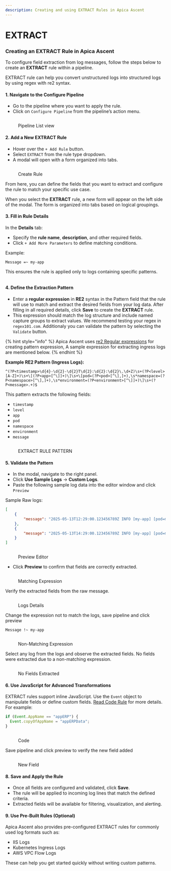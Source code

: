 ```yaml
---
description: Creating and using EXTRACT Rules in Apica Ascent
---
```


# EXTRACT

### Creating an EXTRACT Rule in Apica Ascent

To configure field extraction from log messages, follow the steps below to create an **EXTRACT** rule within a pipeline.

EXTRACT rule can help you convert unstructured logs into structured logs by using regex with re2 syntax.

#### 1. Navigate to the Configure Pipeline

* Go to the pipeline where you want to apply the rule.
* Click on `Configure Pipeline` from the pipeline’s action menu.

<figure><img src="../../.gitbook/assets/Screenshot from 2025-05-21 17-48-48.png" alt=""><figcaption><p>Pipeline List view</p></figcaption></figure>

#### 2. Add a New EXTRACT Rule

* Hover over the `+ Add Rule` button.
* Select `EXTRACT` from the rule type dropdown.
* A modal will open with a form organized into tabs.

<figure><img src="../../.gitbook/assets/Screenshot from 2025-05-21 17-57-39.png" alt=""><figcaption><p>Create Rule</p></figcaption></figure>

From here, you can define the fields that you want to extract and configure the rule to match your specific use case.

When you select the **EXTRACT** rule, a new form will appear on the left side of the modal. The form is organized into tabs based on logical groupings.

#### 3. Fill in Rule Details

In the **Details** tab:

* Specify the **rule name**, **description**, and other required fields.
* Click `+ Add More Parameters` to define matching conditions.&#x20;

Example:

```
Message =~ my-app
```

This ensures the rule is applied only to logs containing specific patterns.

<figure><img src="../../.gitbook/assets/Screenshot from 2025-05-21 18-06-10.png" alt=""><figcaption></figcaption></figure>

#### 4. Define the Extraction Pattern

* Enter a **regular expression** in **RE2** syntax in the Pattern field that the rule will use to match and extract the desired fields from your log data. After filling in all required details, click **Save** to create the **EXTRACT** rule.
* This expression should match the log structure and include named capture groups to extract values. We recommend testing your regex in `regex101.com`. Additionaly you can validate the pattern by selecting the `Validate` button.

{% hint style="info" %}
Apica Ascent uses [re2 Regular expressions](https://github.com/google/re2/wiki/Syntax) for creating pattern expression, A sample expression for extracting ingress logs are mentioned below.&#x20;
{% endhint %}

**Example RE2 Pattern (Ingress Logs):**

```regex
^(?P<timestamp>\d{4}-\d{2}-\d{2}T\d{2}:\d{2}:\d{2}\.\d+Z)\s+(?P<level>[A-Z]+)\s+\[(?P<app>[^\]]+)\]\s+\[pod=(?P<pod>[^\],]+),\s*namespace=(?P<namespace>[^\],]+),\s*environment=(?P<environment>[^\]]+)\]\s+(?P<message>.+)$
```

This pattern extracts the following fields:

* `timestamp`
* `level`
* `app`
* `pod`
* `namespace`
* `environment`
* `message`

<figure><img src="../../.gitbook/assets/Screenshot from 2025-05-21 18-34-23.png" alt=""><figcaption><p>EXTRACT RULE PATTERN</p></figcaption></figure>

#### 5. Validate the Pattern

* In the modal, navigate to the right panel.
* Click **Use Sample Logs** → **Custom Logs**.
* Paste the following sample log data into the editor window and click `Preview`

Sample Raw logs:

```json
[
    {
        "message": "2025-05-13T12:29:00.123456789Z INFO [my-app] [pod=my-app-abcd-12345, namespace=default, environment=production] Request received for delete rule"
    },
    {
        "message": "2025-05-13T14:29:00.123456789Z INFO [my-app] [pod=my-app-abcd-12345, namespace=default, environment=development] Request received for get rule"
    }
]
```

<figure><img src="../../.gitbook/assets/Screenshot from 2025-05-21 18-29-59.png" alt=""><figcaption><p>Preview Editor</p></figcaption></figure>

* Click **Preview** to confirm that fields are correctly extracted.

<figure><img src="../../.gitbook/assets/Screenshot from 2025-05-22 12-24-42.png" alt=""><figcaption><p>Matching Expression</p></figcaption></figure>

Verify the extracted fields from the raw message.

<figure><img src="../../.gitbook/assets/Screenshot from 2025-05-21 19-01-41.png" alt=""><figcaption><p>Logs Details</p></figcaption></figure>

Change the expression not to match the logs, save pipeline and click preview

```
Message !~ my-app
```

<figure><img src="../../.gitbook/assets/Screenshot from 2025-05-22 12-24-42 (1).png" alt=""><figcaption><p>Non-Matching Expression</p></figcaption></figure>

Select any log from the logs and observe the extracted fields. No fields were extracted due to a non-matching expression.

<figure><img src="../../.gitbook/assets/Screenshot from 2025-05-22 12-52-41.png" alt=""><figcaption><p>No Fields Extracted</p></figcaption></figure>

#### 6. Use JavaScript for Advanced Transformations

EXTRACT rules support inline JavaScript. Use the `Event` object to manipulate fields or define custom fields. [Read Code Rule](code.md) for more details. For example:

```javascript
if (Event.AppName == "appERP") {
  Event.copyOfAppName = "appERPData";
}
```

<figure><img src="../../.gitbook/assets/Screenshot from 2025-05-21 19-15-09.png" alt=""><figcaption><p>Code</p></figcaption></figure>

Save pipeline and click preview to verify the new field added

<figure><img src="../../.gitbook/assets/Screenshot from 2025-05-21 19-18-07.png" alt=""><figcaption><p>New Field</p></figcaption></figure>

#### 8. Save and Apply the Rule

* Once all fields are configured and validated, click **Save**.
* The rule will be applied to incoming log lines that match the defined criteria.
* Extracted fields will be available for filtering, visualization, and alerting.

#### 9. Use Pre-Built Rules (Optional)

Apica Ascent also provides pre-configured EXTRACT rules for commonly used log formats such as:

* IIS Logs
* Kubernetes Ingress Logs
* AWS VPC Flow Logs

These can help you get started quickly without writing custom patterns.
